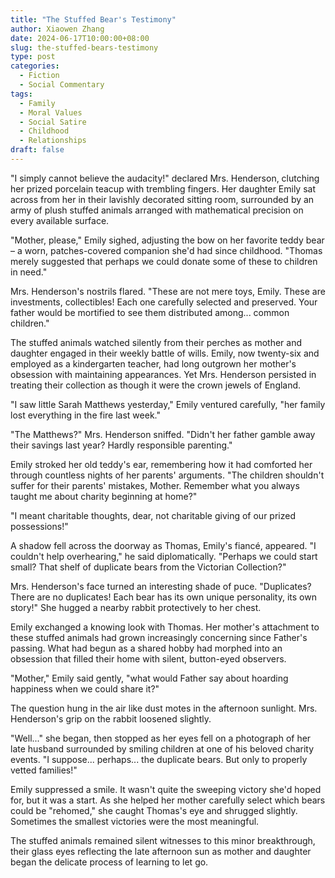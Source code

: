 ```yaml
---
title: "The Stuffed Bear's Testimony"
author: Xiaowen Zhang
date: 2024-06-17T10:00:00+08:00
slug: the-stuffed-bears-testimony
type: post
categories:
  - Fiction
  - Social Commentary
tags:
  - Family
  - Moral Values
  - Social Satire
  - Childhood
  - Relationships
draft: false
---
```


"I simply cannot believe the audacity!" declared Mrs. Henderson, clutching her prized porcelain teacup with trembling fingers. Her daughter Emily sat across from her in their lavishly decorated sitting room, surrounded by an army of plush stuffed animals arranged with mathematical precision on every available surface.

"Mother, please," Emily sighed, adjusting the bow on her favorite teddy bear – a worn, patches-covered companion she'd had since childhood. "Thomas merely suggested that perhaps we could donate some of these to children in need."

Mrs. Henderson's nostrils flared. "These are not mere toys, Emily. These are investments, collectibles! Each one carefully selected and preserved. Your father would be mortified to see them distributed among... common children."

The stuffed animals watched silently from their perches as mother and daughter engaged in their weekly battle of wills. Emily, now twenty-six and employed as a kindergarten teacher, had long outgrown her mother's obsession with maintaining appearances. Yet Mrs. Henderson persisted in treating their collection as though it were the crown jewels of England.

"I saw little Sarah Matthews yesterday," Emily ventured carefully, "her family lost everything in the fire last week."

"The Matthews?" Mrs. Henderson sniffed. "Didn't her father gamble away their savings last year? Hardly responsible parenting."

Emily stroked her old teddy's ear, remembering how it had comforted her through countless nights of her parents' arguments. "The children shouldn't suffer for their parents' mistakes, Mother. Remember what you always taught me about charity beginning at home?"

"I meant charitable thoughts, dear, not charitable giving of our prized possessions!"

A shadow fell across the doorway as Thomas, Emily's fiancé, appeared. "I couldn't help overhearing," he said diplomatically. "Perhaps we could start small? That shelf of duplicate bears from the Victorian Collection?"

Mrs. Henderson's face turned an interesting shade of puce. "Duplicates? There are no duplicates! Each bear has its own unique personality, its own story!" She hugged a nearby rabbit protectively to her chest.

Emily exchanged a knowing look with Thomas. Her mother's attachment to these stuffed animals had grown increasingly concerning since Father's passing. What had begun as a shared hobby had morphed into an obsession that filled their home with silent, button-eyed observers.

"Mother," Emily said gently, "what would Father say about hoarding happiness when we could share it?"

The question hung in the air like dust motes in the afternoon sunlight. Mrs. Henderson's grip on the rabbit loosened slightly.

"Well..." she began, then stopped as her eyes fell on a photograph of her late husband surrounded by smiling children at one of his beloved charity events. "I suppose... perhaps... the duplicate bears. But only to properly vetted families!"

Emily suppressed a smile. It wasn't quite the sweeping victory she'd hoped for, but it was a start. As she helped her mother carefully select which bears could be "rehomed," she caught Thomas's eye and shrugged slightly. Sometimes the smallest victories were the most meaningful.

The stuffed animals remained silent witnesses to this minor breakthrough, their glass eyes reflecting the late afternoon sun as mother and daughter began the delicate process of learning to let go.